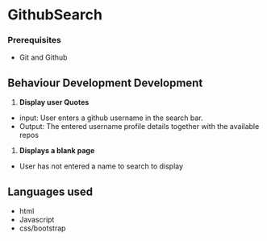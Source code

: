 # GithubSearch

### Prerequisites
* Git and Github

## Behaviour Development Development
1. **Display user Quotes**
* input: User enters a github username in the search bar.
* Output: The entered username profile details together with the available repos

1. **Displays a blank page**
* User has not entered a name to search to display

## Languages used

* html
* Javascript
* css/bootstrap